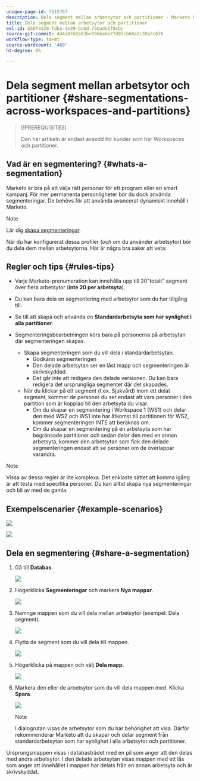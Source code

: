 ```yaml
---
unique-page-id: 7515767
description: Dela segment mellan arbetsytor och partitioner - Marketo Docs - produktdokumentation
title: Dela segment mellan arbetsytor och partitioner
exl-id: b50f4328-fdba-4e39-bc0d-75bade1f9cbc
source-git-commit: 4d4d87d2a03bc0966a6e77d97cb68a2c38a3c676
workflow-type: tm+mt
source-wordcount: '469'
ht-degree: 0%

---
```


# Dela segment mellan arbetsytor och partitioner {#share-segmentations-across-workspaces-and-partitions}

>[!PREREQUISITES]
>
>Den här artikeln är endast avsedd för kunder som har Workspaces och partitioner.

## Vad är en segmentering? {#whats-a-segmentation}

Marketo är bra på att välja rätt personer för ett program eller en smart kampanj. För mer permanenta personligheter bör du dock använda segmenteringar. De behövs för att använda avancerat dynamiskt innehåll i Marketo.

>[!NOTE]
>
>Lär dig [skapa segmenteringar](/help/marketo/product-docs/personalization/segmentation-and-snippets/segmentation/create-a-segmentation.md).

När du har konfigurerat dessa profiler (_och_ om du använder arbetsytor) bör du dela dem mellan arbetsytorna. Här är några bra saker att veta:

## Regler och tips {#rules-tips}

* Varje Marketo-prenumeration kan innehålla upp till 20&quot;totalt&quot; segment över flera arbetsytor (**inte 20 per arbetsyta**).
* Du kan bara dela en segmentering med arbetsytor som du har tillgång till.
* Se till att skapa och använda en **Standardarbetsyta som har synlighet i alla partitioner**.

* Segmenteringsbearbetningen körs bara på personerna på arbetsytan där segmenteringen skapas.

   * Skapa segmenteringen som du vill dela i standardarbetsytan.
      * Godkänn segmenteringen
      * Den delade arbetsytan ser en låst mapp och segmenteringen är skrivskyddad.
      * Det går inte att redigera den delade versionen. Du kan bara redigera det ursprungliga segmentet där det skapades.
   * När du klickar på ett segment (t.ex. Sjukvård) inom ett delat segment, kommer de personer du ser endast att vara personer i den partition som är kopplad till den arbetsyta du visar.
      * Om du skapar en segmentering i Workspace 1 (WS1) och delar den med WS2 och WS1 inte har åtkomst till partitionen för WS2, kommer segmenteringen INTE att beräknas om.
      * Om du skapar en segmentering på en arbetsyta som har begränsade partitioner och sedan delar den med en annan arbetsyta, kommer den arbetsytan som fick den delade segmenteringen endast att se personer om de överlappar varandra.


>[!NOTE]
>
>Vissa av dessa regler är lite komplexa. Det enklaste sättet att komma igång är att testa med specifika personer. Du kan alltid skapa nya segmenteringar och bli av med de gamla.

## Exempelscenarier {#example-scenarios}

![](assets/image2015-5-27-16-3a26-3a25.png)

![](assets/image2015-5-27-16-3a26-3a48.png)

## Dela en segmentering {#share-a-segmentation}

1. Gå till **Databas**.

   ![](assets/image2017-3-29-8-3a15-3a40.png)

1. Högerklicka **Segmenteringar** och markera **Nya mappar**.

   ![](assets/image2017-3-29-8-3a40-3a31.png)

1. Namnge mappen som du vill dela mellan arbetsytor (exempel: Dela segment).

   ![](assets/image2017-3-29-8-3a40-3a45.png)

1. Flytta de segment som du vill dela till mappen.

   ![](assets/image2017-3-29-8-3a41-3a3.png)

1. Högerklicka på mappen och välj **Dela mapp**.

   ![](assets/image2017-3-29-8-3a41-3a19.png)

1. Markera den eller de arbetsytor som du vill dela mappen med. Klicka **Spara**.

   ![](assets/share-segmentations-across-workspaces-and-partitions.png)

   >[!NOTE]
   >
   >I dialogrutan visas de arbetsytor som du har behörighet att visa. Därför rekommenderar Marketo att du skapar och delar segment från standardarbetsytan som har synlighet i alla arbetsytor och partitioner.

Ursprungsmappen visas i databasträdet med en pil som anger att den delas med andra arbetsytor. I den delade arbetsytan visas mappen med ett lås som anger att innehållet i mappen har delats från en annan arbetsyta och är skrivskyddat.

